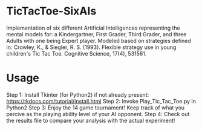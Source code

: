 # TicTacToe-SixAIs
Implementation of six different Artificial Intelligences representing the mental models for: a Kindergartner, First Grader, Third Grader, and three Adults with one being Expert player. Modeled based on strategies defined in: Crowley, K., &amp; Siegler, R. S. (1993). Flexible strategy use in young children's Tic Tac Toe. Cognitive Science, 17(4), 531561.

# Usage
Step 1: Install Tkinter (for Python2) if not already present: https://tkdocs.com/tutorial/install.html
Step 2: Invoke Play_Tic_Tac_Toe.py in Python2
Step 3: Enjoy the 14 game tournament! Keep track of what you percive as the playing ability level of your AI opponent.
Step 4: Check out the results file to compare your analysis with the actual experiment!
